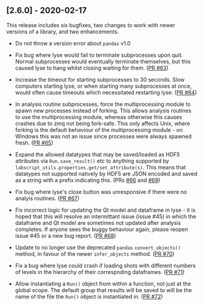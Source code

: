 ## [2.6.0] - 2020-02-17

This release includes six bugfixes, two changes to work with newer versions of a
library, and two enhancements.

- Do not throw a version error about `pandas` v1.0

- Fix bug where lyse would fail to terminate subprocesses upon quit. Normal
  subprocesses would eventually terminate themselves, but this caused lyse to hang
  whilst closing waiting for them.
  ([PR #63](https://bitbucket.org/labscript_suite/labscript_devices/pull-requests/63))

- Increase the timeout for starting subprocesses to 30 seconds. Slow computers starting
  lyse, or when starting many subprocesses at once, would often cause timeouts which
  necessitated restarting lyse.
  ([PR #64](https://bitbucket.org/labscript_suite/labscript_devices/pull-requests/64))

- In analysis routine subprocesses, force the multiprocessing module to spawn new
  processes instead of forking. This allows analysis routines to use the multiprocessing
  module, whereas otherwise this causes crashes due to zmq not being fork-safe. This
  only affects Unix, where forking is the default behaviour of the multiprocessing
  module - on Windows this was not an issue since processes were always spawned fresh.
  ([PR #65](https://bitbucket.org/labscript_suite/labscript_devices/pull-requests/65))

- Expand the allowed datatypes that may be saved/loaded as HDF5 attributes via
  `Run.save_result()` etc to anything supported by
  `labscript_utils.properties.get/set_attribute(s)`. This means that datatypes not
  supported natively by HDF5 are JSON encoded and saved as a string with a prefix
  indicating this.
  (PRs [#66](https://bitbucket.org/labscript_suite/labscript_devices/pull-requests/66)
   and [#69](https://bitbucket.org/labscript_suite/labscript_devices/pull-requests/69))

- Fix bug where lyse's close button was unresponsive if there were no analyis routines.
  ([PR #67](https://bitbucket.org/labscript_suite/labscript_devices/pull-requests/67))

- Fix incorrect logic for updating the Qt model and dataframe in lyse - it is hoped that
  this will resolve an intermittant issue (issue #45) in which the dataframe and Qt
  model are sometimes not updated after analysis completes. If anyone sees the buggy
  behaviour again, please reopen issue #45 or a new bug report.
  ([PR #68](https://bitbucket.org/labscript_suite/labscript_devices/pull-requests/68))

- Update to no longer use the deprecated `pandas` `convert_objects()` method, in favour
  of the newer `infer_objects` method. 
  ([PR #70](https://bitbucket.org/labscript_suite/labscript_devices/pull-requests/70))

- Fix a bug where lyse could crash if loading shots with different numbers of levels in
  the hierarchy of their correspnding dataframes.
  ([PR #71](https://bitbucket.org/labscript_suite/labscript_devices/pull-requests/71))

- Allow instantiating a `Run()` object from within a function, not just at the global
  scope. The default group that results will be saved to will be the name of the file
  the `Run()` object is instantiated in.
  ([PR #72](https://bitbucket.org/labscript_suite/labscript_devices/pull-requests/72))


